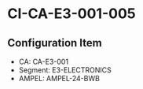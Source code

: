 # CI-CA-E3-001-005

## Configuration Item
- CA: CA-E3-001
- Segment: E3-ELECTRONICS
- AMPEL: AMPEL-24-BWB
